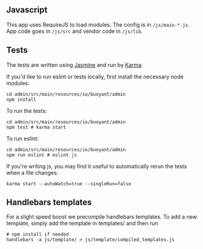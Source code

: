 ## Javascript

This app uses RequireJS to load modules. The config is in `/js/main-*.js`.
App code goes in `/js/src` and vendor code in `/js/lib`.

## Tests

The tests are written using [Jasmine](https://jasmine.github.io/) and run by
[Karma](https://karma-runner.github.io).

If you'd like to run eslint or tests locally, first install the necessary
node modules:
```
cd admin/src/main/resources/io/buoyant/admin
npm install
```

To run the tests:
```
cd admin/src/main/resources/io/buoyant/admin
npm test # karma start
```

To run eslint:
```
cd admin/src/main/resources/io/buoyant/admin
npm run eslint # eslint js
```

If you're writing js, you may find it useful to automatically rerun the tests
when a file changes:
```
karma start --autoWatch=true --singleRun=false
```

## Handlebars templates

For a slight speed boost we precompile handlebars templates. To add a new
template, simply add the template in templates/ and then run

```
# npm install if needed
handlebars -a js/template/ > js/template/compiled_templates.js
```
